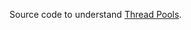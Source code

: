 Source code to understand [Thread Pools](https://gist.github.com/djspiewak/46b543800958cf61af6efa8e072bfd5c).